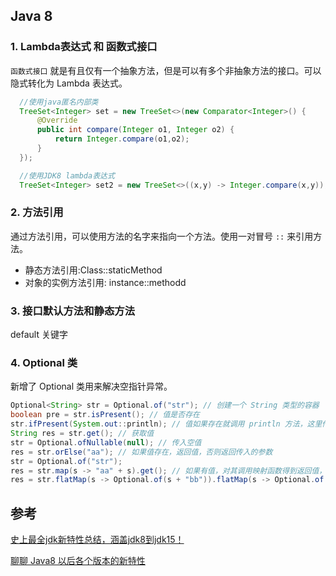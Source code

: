 ## Java 8

### 1.  Lambda表达式 和 函数式接口

`函数式接口` 就是有且仅有一个抽象方法，但是可以有多个非抽象方法的接口。可以隐式转化为 Lambda 表达式。

```java
  //使用java匿名内部类
  TreeSet<Integer> set = new TreeSet<>(new Comparator<Integer>() {
      @Override
      public int compare(Integer o1, Integer o2) {
          return Integer.compare(o1,o2);
      }
  });

  //使用JDK8 lambda表达式
  TreeSet<Integer> set2 = new TreeSet<>((x,y) -> Integer.compare(x,y)); 
```


### 2. 方法引用

通过方法引用，可以使用方法的名字来指向一个方法。使用一对冒号 `::` 来引用方法。

- 静态方法引用:Class::staticMethod
- 对象的实例方法引用: instance::methodd

### 3. 接口默认方法和静态方法

default 关键字

### 4. Optional 类

新增了 Optional 类用来解决空指针异常。

```java
Optional<String> str = Optional.of("str"); // 创建一个 String 类型的容器
boolean pre = str.isPresent(); // 值是否存在
str.ifPresent(System.out::println); // 值如果存在就调用 println 方法，这里传入的是 println 的方法引用
String res = str.get(); // 获取值
str = Optional.ofNullable(null); // 传入空值
res = str.orElse("aa"); // 如果值存在，返回值，否则返回传入的参数
str = Optional.of("str");
res = str.map(s -> "aa" + s).get(); // 如果有值，对其调用映射函数得到返回值，对返回值进行 Optional 包装并返回
res = str.flatMap(s -> Optional.of(s + "bb")).flatMap(s -> Optional.of(s + "cc")).get(); // 返回一个带有映射函数的 Optional 对象
``` 


## 参考

[史上最全jdk新特性总结，涵盖jdk8到jdk15！](https://blog.51cto.com/u_15360778/3943818)

[聊聊 Java8 以后各个版本的新特性](https://juejin.cn/post/6844903918586052616#heading-19)
